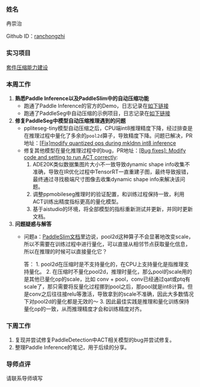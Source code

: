 ### 姓名

冉崇治

Github ID：[ranchongzhi](https://github.com/ranchongzhi)

### 实习项目

[套件压缩能力建设](https://github.com/PaddlePaddle/community/blob/master/hackathon/hackathon_5th/%E3%80%90PaddlePaddle%20Hackathon%205th%E3%80%91%E9%A3%9E%E6%A1%A8%E6%8A%A4%E8%88%AA%E8%AE%A1%E5%88%92%E9%9B%86%E8%AE%AD%E8%90%A5%E9%A1%B9%E7%9B%AE%E5%90%88%E9%9B%86.md#%E9%A1%B9%E7%9B%AE%E5%8D%81%E5%85%AB%E5%A5%97%E4%BB%B6%E5%8E%8B%E7%BC%A9%E8%83%BD%E5%8A%9B%E5%BB%BA%E8%AE%BE)

### 本周工作

1. **熟悉Paddle Inference以及PaddleSlim中的自动压缩功能**
    - 跑通了Paddle Inference的官方的Demo，日志记录在[如下链接](https://www.wolai.com/ranchongzhi/mmsbzC9VsQsHDwasNTNQz7)
    - 跑通了PaddleSeg中自动压缩的示例项目，日志记录在[如下链接](https://www.wolai.com/ranchongzhi/wyMm2rZbjXK79cokPNE4XF)
2. **修复PaddleSeg中模型自动压缩推理遇到的问题**
    - ppliteseg-tiny模型自动压缩之后，CPU端int8推理精度下降，经过排查是在推理过程中量化了多余的`pool2d`算子，导致精度下降。问题已解决，PR地址：[[Fix]modify quantized ops during mkldnn int8 inference](https://github.com/PaddlePaddle/PaddleSeg/pull/3514)
    - 修复其他模型在量化推理过程中的bug，PR地址：[[Bug fixes]: Modify code and setting to run ACT correctly](https://github.com/PaddlePaddle/PaddleSeg/pull/3539/commits/1def3cad964c5605f7af36dbded5bf281e586a34):
        1. ADE20K类似数据集图片大小不一致导致dynamic shape info收集不准确，导致在IR优化过程中TensorRT一直重建子图，最终导致报错，最终通过寻找极端尺寸图像去收集dynamic shape info来解决该问题。
        2. 调整ppmobileseg推理时的验证配置，和训练过程保持一致，利用ACT训练出精度指标更高的量化模型。
        3. 基于aistudio的环境，将全部模型的指标重新测试并更新，并同时更新文档。
3. **问题疑惑与解答**
    - 问题a：[PaddleSlim文档](https://paddleslim.readthedocs.io/zh_CN/latest/deploy/deploy_cls_model_on_x86_cpu.html#id4)里边说，pool2d这种算子不会显著地改变scale，所以不需要在训练过程中进行量化，可以直接从相邻节点获取量化信息，所以在推理的时候可以直接量化它？

        答：
            1. pool2d在压缩时是不支持量化的，在CPU上支持量化是指推理支持量化。
            2. 在压缩时不量化pool2d，推理时量化，那么pool的scale用的是其他已量化op的scale，比如 conv + pool，conv已经通过qat或ptq有scale了，那只需要将反量化过程挪到pool之后，那pool就是int8计算。但是conv之后往往接relu等激活，导致拿到的scale不准确，因此大多数情况下对pool2d的量化都是无效的～ 
            3. 因此最佳实践是推理和量化训练保持量化op的一致，从而推理精度才会和训练精度对齐。

### 下周工作

1. 复现并尝试修复PaddleDetection中ACT相关模型的bug并尝试修复。
2. 整理Paddle Inference的笔记，用于后续的分享。

### 导师点评

请联系导师填写